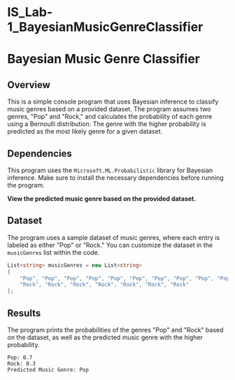 # IS_Lab-1_BayesianMusicGenreClassifier

# Bayesian Music Genre Classifier

## Overview

This is a simple console program that uses Bayesian inference to classify music genres based on a provided dataset. The program assumes two genres, "Pop" and "Rock," and calculates the probability of each genre using a Bernoulli distribution. The genre with the higher probability is predicted as the most likely genre for a given dataset.

## Dependencies

This program uses the `Microsoft.ML.Probabilistic` library for Bayesian inference. Make sure to install the necessary dependencies before running the program.

**View the predicted music genre based on the provided dataset.**

## Dataset

The program uses a sample dataset of music genres, where each entry is labeled as either "Pop" or "Rock." You can customize the dataset in the `musicGenres` list within the code.

```csharp
List<string> musicGenres = new List<string>
{
    "Pop", "Pop", "Pop", "Pop", "Pop", "Pop", "Pop", "Pop", "Pop", "Pop", "Pop", "Pop", "Pop",
    "Rock", "Rock", "Rock", "Rock", "Rock", "Rock", "Rock"
};
```

## Results
 The program prints the probabilities of the genres "Pop" and "Rock" based on the dataset, as well as the predicted music genre with the higher probability.

    Pop: 0.7
    Rock: 0.3
    Predicted Music Genre: Pop
